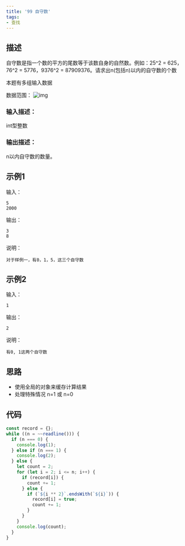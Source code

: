 ```yaml
---
title: '99 自守数'
tags:
- 查找
---
```


## 描述

自守数是指一个数的平方的尾数等于该数自身的自然数。例如：25^2 = 625，76^2 = 5776，9376^2 = 87909376。请求出n(包括n)以内的自守数的个数

本题有多组输入数据

数据范围： ![img](https://www.nowcoder.com/equation?tex=1%20%5Cle%20%20n%20%5Cle%2010000%20%5C)





### 输入描述：

int型整数

### 输出描述：

n以内自守数的数量。

## 示例1

输入：

```
5
2000
```



输出：

```
3
8
```



说明：

```
对于样例一，有0，1，5，这三个自守数  
```

## 示例2

输入：

```
1
```



输出：

```
2
```



说明：

```
有0, 1这两个自守数 
```

## 思路

- 使用全局的对象来缓存计算结果
- 处理特殊情况 n=1 或 n=0

## 代码

```js
const record = {};
while ((n = ~~readline())) {
  if (n === 0) {
    console.log(1);
  } else if (n === 1) {
    console.log(2);
  } else {
    let count = 2;
    for (let i = 2; i <= n; i++) {
      if (record[i]) {
        count += 1;
      } else {
        if (`${i ** 2}`.endsWith(`${i}`)) {
          record[i] = true;
          count += 1;
        }
      }
    }
    console.log(count);
  }
}

```

